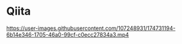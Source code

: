 # Qiita
https://user-images.githubusercontent.com/107248931/174731194-6b14e346-1705-46a0-99cf-c0ecc27834a3.mp4
